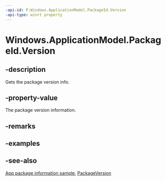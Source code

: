 ----api-id: P:Windows.ApplicationModel.PackageId.Version
-api-type: winrt property
---<!-- Property syntaxpublic Windows.ApplicationModel.PackageVersion Version { get; }--># Windows.ApplicationModel.PackageId.Version## -descriptionGets the package version info.## -property-valueThe package version information.## -remarks## -examples## -see-also[App package information sample](http://code.msdn.microsoft.com/windowsapps/Package-sample-46e239fa), [PackageVersion](packageversion.md)